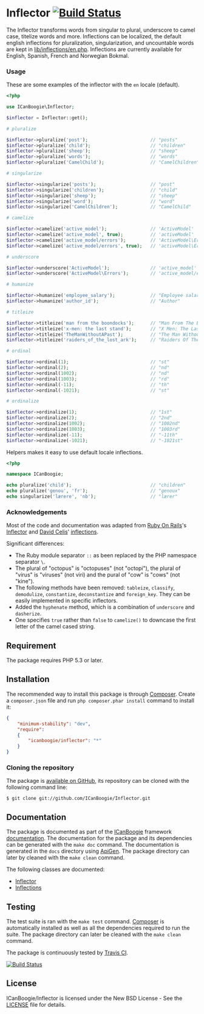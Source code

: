 # Inflector [![Build Status](https://travis-ci.org/ICanBoogie/Inflector.png?branch=master)](https://travis-ci.org/ICanBoogie/Inflector)

The Inflector transforms words from singular to plural, underscore to camel case, titelize words
and more. Inflections can be localized, the default english inflections for pluralization,
singularization, and uncountable words are kept in [lib/inflections/en.php](https://github.com/ICanBoogie/Inflector/blob/master/lib/inflections/en.php).
Inflections are currently available for English, Spanish, French and Norwegian Bokmal.





### Usage

These are some examples of the inflector with the `en` locale (default).

```php
<?php

use ICanBoogie\Inflector;

$inflector = Inflector::get();

# pluralize

$inflector->pluralize('post');                       // "posts"
$inflector->pluralize('child');                      // "children"
$inflector->pluralize('sheep');                      // "sheep"
$inflector->pluralize('words');                      // "words"
$inflector->pluralize('CamelChild');                 // "CamelChildren"

# singularize

$inflector->singularize('posts');                    // "post"
$inflector->singularize('children');                 // "child"
$inflector->singularize('sheep');                    // "sheep"
$inflector->singularize('word');                     // "word"
$inflector->singularize('CamelChildren');            // "CamelChild"

# camelize

$inflector->camelize('active_model');                // 'ActiveModel'
$inflector->camelize('active_model', true);          // 'activeModel'
$inflector->camelize('active_model/errors');         // 'ActiveModel\Errors'
$inflector->camelize('active_model/errors', true);   // 'activeModel\Errors'

# underscore

$inflector->underscore('ActiveModel');               // 'active_model'
$inflector->underscore('ActiveModel\Errors');        // 'active_model/errors'

# humanize

$inflector->humanize('employee_salary');             // "Employee salary"
$inflector->humanize('author_id');                   // "Author"

# titleize

$inflector->titleize('man from the boondocks');      // "Man From The Boondocks"
$inflector->titleize('x-men: the last stand');       // "X Men: The Last Stand"
$inflector->titleize('TheManWithoutAPast');          // "The Man Without A Past"
$inflector->titleize('raiders_of_the_lost_ark');     // "Raiders Of The Lost Ark"

# ordinal

$inflector->ordinal(1);                              // "st"
$inflector->ordinal(2);                              // "nd"
$inflector->ordinal(1002);                           // "nd"
$inflector->ordinal(1003);                           // "rd"
$inflector->ordinal(-11);                            // "th"
$inflector->ordinal(-1021);                          // "st"

# ordinalize

$inflector->ordinalize(1);                           // "1st"
$inflector->ordinalize(2);                           // "2nd"
$inflector->ordinalize(1002);                        // "1002nd"
$inflector->ordinalize(1003);                        // "1003rd"
$inflector->ordinalize(-11);                         // "-11th"
$inflector->ordinalize(-1021);                       // "-1021st"
```

Helpers makes it easy to use default locale inflections.

```php
<?php

namespace ICanBoogie;

echo pluralize('child');                             // "children"
echo pluralize('genou', 'fr');                       // "genoux"
echo singularize('lærere', 'nb');                    // "lærer"            
```




### Acknowledgements

Most of the code and documentation was adapted from [Ruby On Rails](http://rubyonrails.org/)'s 
[Inflector](http://api.rubyonrails.org/classes/ActiveSupport/Inflector.html) and
[David Celis](https://github.com/davidcelis)' [inflections](https://github.com/davidcelis/inflections).

Significant differences:

- The Ruby module separator `::` as been replaced by the PHP namespace separator `\`.
- The plural of "octopus" is "octopuses" (not "octopi"), the plural of "virus" is "viruses"
(not viri) and the pural of "cow" is "cows" (not "kine").
- The following methods have been removed: `tableize`, `classify`, `demodulize`,
`constantize`, `deconstantize` and `foreign_key`. They can be easily implemented in specific
inflectors.
- Added the `hyphenate` method, which is a combination of `underscore` and `dasherize`.
- One specifies `true` rather than `false` to `camelize()` to downcase the first letter of
the camel cased string.





## Requirement

The package requires PHP 5.3 or later.





## Installation

The recommended way to install this package is through [Composer](http://getcomposer.org/).
Create a `composer.json` file and run `php composer.phar install` command to install it:

```json
{
	"minimum-stability": "dev",
	"require":
	{
		"icanboogie/inflector": "*"
	}
}
```





### Cloning the repository

The package is [available on GitHub](https://github.com/ICanBoogie/Inflector), its repository can be
cloned with the following command line:

	$ git clone git://github.com/ICanBoogie/Inflector.git





## Documentation

The package is documented as part of the [ICanBoogie](http://icanboogie.org/) framework
[documentation](http://icanboogie.org/docs/). The documentation for the package and its
dependencies can be generated with the `make doc` command. The documentation is generated in
the `docs` directory using [ApiGen](http://apigen.org/). The package directory can later by
cleaned with the `make clean` command.

The following classes are documented: 

- [Inflector](http://icanboogie.org/docs/class-ICanBoogie.Inflector.html)
- [Inflections](http://icanboogie.org/docs/class-ICanBoogie.Inflections.html)





## Testing

The test suite is ran with the `make test` command. [Composer](http://getcomposer.org/) is
automatically installed as well as all the dependencies required to run the suite. The package
directory can later be cleaned with the `make clean` command.

The package is continuously tested by [Travis CI](http://about.travis-ci.org/).

[![Build Status](https://travis-ci.org/ICanBoogie/Inflector.png?branch=master)](https://travis-ci.org/ICanBoogie/Inflector)





## License

ICanBoogie/Inflector is licensed under the New BSD License - See the [LICENSE](https://raw.github.com/ICanBoogie/Inflector/master/LICENSE) file for details.